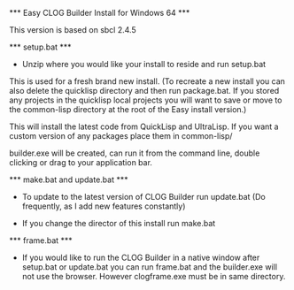 *** Easy CLOG Builder Install for Windows 64 ***

This version is based on sbcl 2.4.5

*** setup.bat ***

- Unzip where you would like your install to reside and run setup.bat

This is used for a fresh brand new install. (To recreate a new install you can
also delete the quicklisp directory and then run package.bat. If you stored
any projects in the quicklisp local projects you will want to save or move to
the common-lisp directory at the root of the Easy install version.)

This will install the latest code from QuickLisp and UltraLisp. If you want a
custom version of any packages place them in common-lisp/

builder.exe will be created, can run it from the command line, double clicking
or drag to your application bar.


*** make.bat and update.bat ***

- To update to the latest version of CLOG Builder run update.bat 
  (Do frequently, as I add new features constantly)

- If you change the director of this install run make.bat

*** frame.bat ***

- If you would like to run the CLOG Builder in a native window after setup.bat
  or update.bat you can run frame.bat and the builder.exe will not use the
  browser. However clogframe.exe must be in same directory.
